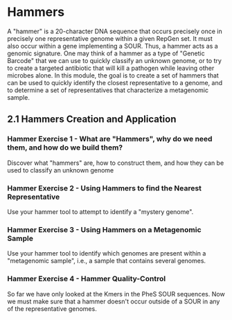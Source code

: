 # Hammers

A "hammer" is a 20-character DNA sequence that occurs precisely once in precisely one representative genome within a given RepGen set. It must also occur within a gene implementing a SOUR. Thus, a hammer acts as a genomic signature. One may think of a hammer as a type of "Genetic Barcode" that we can use to quickly classify an unknown genome, or to try to create a targeted antibiotic that will kill a pathogen while leaving other microbes alone. In this module, the goal is to create a set of hammers that can be used to quickly identify the closest representative to a genome, and to determine a set of representatives that characterize a metagenomic sample.

## 2.1 Hammers Creation and Application

### Hammer Exercise 1 - What are "Hammers", why do we need them, and how do we build them?
Discover what "hammers" are, how to construct them, and how they can be used to classify an unknown genome

### Hammer Exercise 2 - Using Hammers to find the Nearest Representative
Use your hammer tool to attempt to identify a "mystery genome".

### Hammer Exercise 3 - Using Hammers on a Metagenomic Sample
Use your hammer tool to identify which genomes are present within a "metagenomic sample", i.e., a sample that contains several genomes.

### Hammer Exercise 4 - Hammer Quality-Control

So far we have only looked at the Kmers in the PheS SOUR sequences.
Now we must make sure that a hammer doesn't occur outside of a SOUR in any of the representative genomes.
